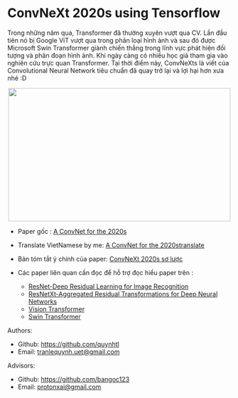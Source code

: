# ConvNeXt 2020s using Tensorflow

Trong những năm qua, Transformer đã thường xuyên vượt qua CV. Lần đầu tiên nó bị Google ViT vượt qua trong phân loại hình ảnh và sau đó được Microsoft Swin Transformer giành chiến thắng trong lĩnh vực phát hiện đối tượng và phân đoạn hình ảnh. Khi ngày càng có nhiều học giả tham gia vào nghiên cứu trực quan Transformer. Tại thời điểm này, ConvNeXts là viết của Convolutional Neural Network tiêu chuẩn đã quay trở lại và lợi hại hơn xưa nhé :D 

<p align="center">
    <img src='https://scontent.xx.fbcdn.net/v/t1.15752-9/277853930_1139130046931071_7242626931798359416_n.png?stp=dst-png_s403x403&_nc_cat=111&ccb=1-5&_nc_sid=aee45a&_nc_ohc=dDjTJ9B7qlEAX-hK7-i&_nc_ad=z-m&_nc_cid=0&_nc_ht=scontent.xx&oh=03_AVIm6dItNCYnyH1KNOhMTIgbaQp8V1fFBtxGCUSDkmrr8g&oe=627F66EF' width=500 height=300 class="center">
</p>


- Paper gốc : [A ConvNet for the 2020s](https://arxiv.org/abs/2201.03545)

- Translate VietNamese by me: [A ConvNet for the 2020stranslate ](https://docs.google.com/document/d/10nPGRRUDybxll96e17RcDjnPkpTe2LfHWDWu7EWvpSQ/edit?usp=sharing)

- Bản tóm tắt ý chính của paper: [ConvNeXt 2020s sơ lược ](https://docs.google.com/document/d/1IoyAoVkJoccDNPd1csJ1SD3LWshVJb_sB1A3_ylDZf8/edit?usp=sharing)

- Các paper liên quan cần đọc để hỗ trợ đọc hiểu paper trên : 
    - [ResNet-Deep Residual Learning for Image Recognition](https://arxiv.org/abs/1512.03385)
    - [ResNetXt-Aggregated Residual Transformations for Deep Neural Networks](https://arxiv.org/abs/1611.05431)
    - [Vision Transformer](https://paperswithcode.com/method/vision-transformer)
    - [Swin Transformer](https://arxiv.org/abs/2103.14030)

    
Authors:
- Github: https://github.com/quynhtl
- Email: tranlequynh.uet@gmail.com

Advisors:

- Github: https://github.com/bangoc123
- Email: protonxai@gmail.com
<!-- Description about your project. Why do you choose to build this?  <--- **FIXME**

Slide about your project (if it's available) <--- **FIXME**

Architecture Image <--- **FIXME**



Advisors:
- Github: advisor github name <--- **FIXME**
- Email: advisor emails <--- **FIXME**

## I.  Set up environment
- Step 1: <--- **FIXME**

```python
conda env create -f environment.yml
```

- Step 2: <--- **FIXME**
```

```

- Step 3: <--- **FIXME**

```

``` 

## II.  Set up your dataset

- Guide user how to download your data and set the data pipeline <--- **FIXME**
- References: [NLP](https://github.com/bangoc123/transformer) and [CV](https://github.com/bangoc123/mlp-mixer)

## III. Training Process


**FIXME**

Training script:


```python

python train.py --epochs ${epochs} --input-lang en --target-lang vi --input-path ${path_to_en_text_file} --target-path ${path_to_vi_text_file}

```
**FIXME**

Example:

```python

!python train.py --train-folder ${train_folder} --valid-folder ${valid_folder} --num-classes 2 --patch-size 5 --image-size 150 --lr 0.0001 --epochs 200 --num-heads 12 

``` 
**FIXME**

There are some important arguments for the script you should consider when running it:

- `train-folder`: The folder of training data
- `valid-folder`: The folder of validation data
- ...

## IV. Predict Process

```bash
python predict.py --test-data ${link_to_test_data}
```

## V. Result and Comparision

**FIXME**

Your implementation
```
Epoch 7/10
782/782 [==============================] - 261s 334ms/step - loss: 0.8315 - acc: 0.8565 - val_loss: 0.8357 - val_acc: 0.7978
Epoch 8/10
782/782 [==============================] - 261s 334ms/step - loss: 0.3182 - acc: 0.8930 - val_loss: 0.6161 - val_acc: 0.8047
Epoch 9/10
782/782 [==============================] - 261s 333ms/step - loss: 1.1965 - acc: 0.8946 - val_loss: 3.9842 - val_acc: 0.7855
Epoch 10/10
782/782 [==============================] - 261s 333ms/step - loss: 0.4717 - acc: 0.8878 - val_loss: 0.4894 - val_acc: 0.8262

```

**FIXME**

Other architecture

```
Epoch 6/10
391/391 [==============================] - 115s 292ms/step - loss: 0.1999 - acc: 0.9277 - val_loss: 0.4719 - val_acc: 0.8130
Epoch 7/10
391/391 [==============================] - 114s 291ms/step - loss: 0.1526 - acc: 0.9494 - val_loss: 0.5224 - val_acc: 0.8318
Epoch 8/10
391/391 [==============================] - 115s 293ms/step - loss: 0.1441 - acc: 0.9513 - val_loss: 0.5811 - val_acc: 0.7875
```

Your comments about these results <--- **FIXME**


## VI. Running Test

When you want to modify the model, you need to run the test to make sure your change does not affect the whole system.

In the `./folder-name` **(FIXME)** folder please run:

```bash
pytest
``` -->


